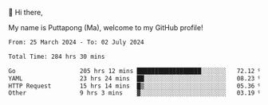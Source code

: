 👋 Hi there,

My name is Puttapong (Ma), welcome to my GitHub profile!

<!--START_SECTION:waka-->

```txt
From: 25 March 2024 - To: 02 July 2024

Total Time: 284 hrs 30 mins

Go                  205 hrs 12 mins ██████████████████░░░░░░░   72.12 %
YAML                23 hrs 24 mins  ██░░░░░░░░░░░░░░░░░░░░░░░   08.23 %
HTTP Request        15 hrs 14 mins  █▒░░░░░░░░░░░░░░░░░░░░░░░   05.36 %
Other               9 hrs 3 mins    ▓░░░░░░░░░░░░░░░░░░░░░░░░   03.19 %
```

<!--END_SECTION:waka-->
